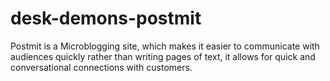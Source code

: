 # desk-demons-postmit

Postmit is a Microblogging site, which makes it easier to communicate with audiences quickly rather than writing pages of text, it allows for quick and conversational connections with customers.
